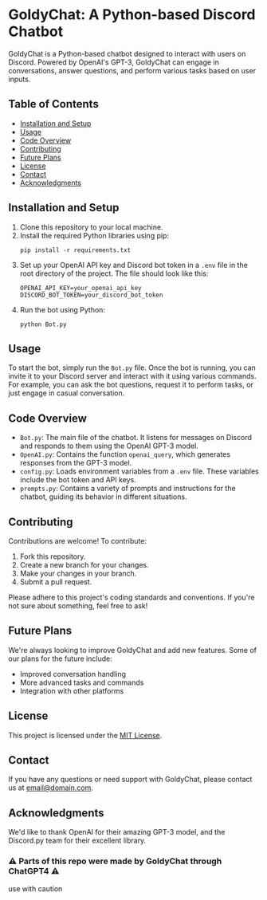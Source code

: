 

# GoldyChat: A Python-based Discord Chatbot

GoldyChat is a Python-based chatbot designed to interact with users on Discord. Powered by OpenAI's GPT-3, GoldyChat can engage in conversations, answer questions, and perform various tasks based on user inputs.

## Table of Contents
- [Installation and Setup](#installation-and-setup)
- [Usage](#usage)
- [Code Overview](#code-overview)
- [Contributing](#contributing)
- [Future Plans](#future-plans)
- [License](#license)
- [Contact](#contact)
- [Acknowledgments](#acknowledgments)

## Installation and Setup

1. Clone this repository to your local machine.
2. Install the required Python libraries using pip:
    ```
    pip install -r requirements.txt
    ```
3. Set up your OpenAI API key and Discord bot token in a `.env` file in the root directory of the project. The file should look like this:
    ```
    OPENAI_API_KEY=your_openai_api_key
    DISCORD_BOT_TOKEN=your_discord_bot_token
    ```
4. Run the bot using Python:
    ```
    python Bot.py
    ```

## Usage

To start the bot, simply run the `Bot.py` file. Once the bot is running, you can invite it to your Discord server and interact with it using various commands. For example, you can ask the bot questions, request it to perform tasks, or just engage in casual conversation.

## Code Overview

- `Bot.py`: The main file of the chatbot. It listens for messages on Discord and responds to them using the OpenAI GPT-3 model.
- `OpenAI.py`: Contains the function `openai_query`, which generates responses from the GPT-3 model.
- `config.py`: Loads environment variables from a `.env` file. These variables include the bot token and API keys.
- `prompts.py`: Contains a variety of prompts and instructions for the chatbot, guiding its behavior in different situations.

## Contributing

Contributions are welcome! To contribute:

1. Fork this repository.
2. Create a new branch for your changes.
3. Make your changes in your branch.
4. Submit a pull request.

Please adhere to this project's coding standards and conventions. If you're not sure about something, feel free to ask!

## Future Plans

We're always looking to improve GoldyChat and add new features. Some of our plans for the future include:

- Improved conversation handling
- More advanced tasks and commands
- Integration with other platforms

## License

This project is licensed under the [MIT License](LICENSE).

## Contact

If you have any questions or need support with GoldyChat, please contact us at [email@domain.com](mailto:email@domain.com).

## Acknowledgments

We'd like to thank OpenAI for their amazing GPT-3 model, and the Discord.py team for their excellent library.

### ⚠ Parts of this repo were made by GoldyChat through ChatGPT4 ⚠
use with caution 
